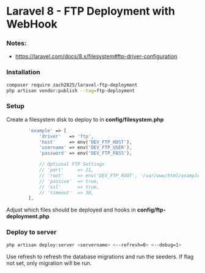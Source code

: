 # Laravel 8 - FTP Deployment with WebHook

### Notes:

* https://laravel.com/docs/8.x/filesystem#ftp-driver-configuration

### Installation

```bash
composer require zach2825/laravel-ftp-deployment
php artisan vendor:publish --tag=ftp-deployment
```

### Setup

Create a filesystem disk to deploy to in **config/filesystem.php**

```php
        'example' => [
            'driver'   => 'ftp',
            'host'     => env('DEV_FTP_HOST'),
            'username' => env('DEV_FTP_USER'),
            'password' => env('DEV_FTP_PASS'),

            // Optional FTP Settings
            // 'port'     => 21,
            // 'root'     => env('DEV_FTP_ROOT', '/var/www/html/example'),
            // 'passive'  => true,
            // 'ssl'      => true,
            // 'timeout'  => 30,
        ],
```

Adjust which files should be deployed and hooks in **config/ftp-deployment.php**

### Deploy to server

```bash
php artisan deploy:server <servername> <--refresh=0> <--debug=1>
```

Use refresh to refresh the database migrations and run the seeders. If flag not set, only migration will be run.
